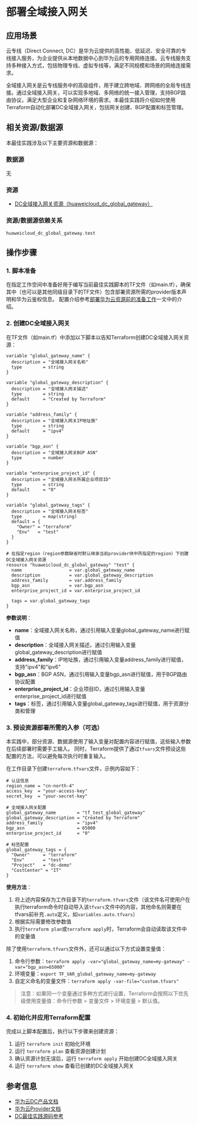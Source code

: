 # 部署全域接入网关

## 应用场景

云专线（Direct Connect, DC）是华为云提供的高性能、低延迟、安全可靠的专线接入服务，为企业提供从本地数据中心到华为云的专用网络连接。云专线服务支持多种接入方式，包括物理专线、虚拟专线等，满足不同规模和场景的网络连接需求。

全域接入网关是云专线服务中的高级组件，用于建立跨地域、跨网络的全局专线连接。通过全域接入网关，可以实现多地域、多网络的统一接入管理，支持BGP路由协议，满足大型企业和复杂网络环境的需求。本最佳实践将介绍如何使用Terraform自动化部署DC全域接入网关，包括网关创建、BGP配置和标签管理。

## 相关资源/数据源

本最佳实践涉及以下主要资源和数据源：

### 数据源

无

### 资源

- [DC全域接入网关资源（huaweicloud_dc_global_gateway）](https://registry.terraform.io/providers/huaweicloud/huaweicloud/latest/docs/resources/dc_global_gateway)

### 资源/数据源依赖关系

```
huaweicloud_dc_global_gateway.test
```

## 操作步骤

### 1. 脚本准备

在指定工作空间中准备好用于编写当前最佳实践脚本的TF文件（如main.tf），确保其中（也可以是其他同级目录下的TF文件）包含部署资源所需的provider版本声明和华为云鉴权信息。
配置介绍参考[部署华为云资源前的准备工作](../introductions/prepare_before_deploy.md)一文中的介绍。

### 2. 创建DC全域接入网关

在TF文件（如main.tf）中添加以下脚本以告知Terraform创建DC全域接入网关资源：

```hcl
variable "global_gateway_name" {
  description = "全域接入网关名称"
  type        = string
}

variable "global_gateway_description" {
  description = "全域接入网关描述"
  type        = string
  default     = "Created by Terraform"
}

variable "address_family" {
  description = "全域接入网关IP地址族"
  type        = string
  default     = "ipv4"
}

variable "bgp_asn" {
  description = "全域接入网关BGP ASN"
  type        = number
}

variable "enterprise_project_id" {
  description = "全域接入网关所属企业项目ID"
  type        = string
  default     = "0"
}

variable "global_gateway_tags" {
  description = "全域接入网关标签"
  type        = map(string)
  default = {
    "Owner" = "terraform"
    "Env"   = "test"
  }
}

# 在指定region（region参数缺省时默认继承当前provider块中所指定的region）下创建DC全域接入网关资源
resource "huaweicloud_dc_global_gateway" "test" {
  name                  = var.global_gateway_name
  description           = var.global_gateway_description
  address_family        = var.address_family
  bgp_asn               = var.bgp_asn
  enterprise_project_id = var.enterprise_project_id

  tags = var.global_gateway_tags
}
```

**参数说明**：
- **name**：全域接入网关名称，通过引用输入变量global_gateway_name进行赋值
- **description**：全域接入网关描述，通过引用输入变量global_gateway_description进行赋值
- **address_family**：IP地址族，通过引用输入变量address_family进行赋值，支持"ipv4"和"ipv6"
- **bgp_asn**：BGP ASN，通过引用输入变量bgp_asn进行赋值，用于BGP路由协议配置
- **enterprise_project_id**：企业项目ID，通过引用输入变量enterprise_project_id进行赋值
- **tags**：标签，通过引用输入变量global_gateway_tags进行赋值，用于资源分类和管理

### 3. 预设资源部署所需的入参（可选）

本实践中，部分资源、数据源使用了输入变量对配置内容进行赋值，这些输入参数在后续部署时需要手工输入。
同时，Terraform提供了通过`tfvars`文件预设这些配置的方法，可以避免每次执行时重复输入。

在工作目录下创建`terraform.tfvars`文件，示例内容如下：

```hcl
# 认证信息
region_name = "cn-north-4"
access_key  = "your-access-key"
secret_key  = "your-secret-key"

# 全域接入网关配置
global_gateway_name        = "tf_test_global_gateway"
global_gateway_description = "Created by Terraform"
address_family             = "ipv4"
bgp_asn                    = 65000
enterprise_project_id      = "0"

# 标签配置
global_gateway_tags = {
  "Owner"     = "terraform"
  "Env"       = "test"
  "Project"   = "dc-demo"
  "CostCenter" = "IT"
}
```

**使用方法**：

1. 将上述内容保存为工作目录下的`terraform.tfvars`文件（该文件名可使用户在执行terraform命令时自动导入该`tfvars`文件中的内容，其他命名则需要在tfvars前补充`.auto`定义，如`variables.auto.tfvars`）
2. 根据实际需要修改参数值
3. 执行`terraform plan`或`terraform apply`时，Terraform会自动读取该文件中的变量值

除了使用`terraform.tfvars`文件外，还可以通过以下方式设置变量值：

1. 命令行参数：`terraform apply -var="global_gateway_name=my-gateway" -var="bgp_asn=65000"`
2. 环境变量：`export TF_VAR_global_gateway_name=my-gateway`
3. 自定义命名的变量文件：`terraform apply -var-file="custom.tfvars"`

> 注意：如果同一个变量通过多种方式进行设置，Terraform会按照以下优先级使用变量值：命令行参数 > 变量文件 > 环境变量 > 默认值。

### 4. 初始化并应用Terraform配置

完成以上脚本配置后，执行以下步骤来创建资源：

1. 运行 `terraform init` 初始化环境
2. 运行 `terraform plan` 查看资源创建计划
3. 确认资源计划无误后，运行 `terraform apply` 开始创建DC全域接入网关
4. 运行 `terraform show` 查看已创建的DC全域接入网关

## 参考信息

- [华为云DC产品文档](https://support.huaweicloud.com/dc/index.html)
- [华为云Provider文档](https://registry.terraform.io/providers/huaweicloud/huaweicloud/latest/docs)
- [DC最佳实践源码参考](https://github.com/huaweicloud/terraform-provider-huaweicloud/tree/master/examples/dc)
